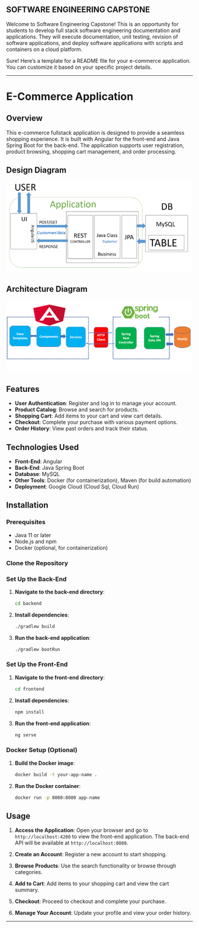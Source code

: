 
## SOFTWARE ENGINEERING CAPSTONE
Welcome to Software Engineering Capstone! This is an opportunity for students to develop full stack software engineering documentation and applications. They will execute documentation, unit testing, revision of software applications, and deploy software applications with scripts and containers on a cloud platform.

Sure! Here’s a template for a README file for your e-commerce application. You can customize it based on your specific project details.

---

# E-Commerce Application

## Overview

This e-commerce fullstack application is designed to provide a seamless shopping experience. It is built with Angular for the front-end and Java Spring Boot for the back-end. The application supports user registration, product browsing, shopping cart management, and order processing.

## Design Diagram

![Alt text](./assets/design_diagram.png)


## Architecture Diagram

![Alt text](./assets/architecture_diagram.png)


## Features

- **User Authentication**: Register and log in to manage your account.
- **Product Catalog**: Browse and search for products.
- **Shopping Cart**: Add items to your cart and view cart details.
- **Checkout**: Complete your purchase with various payment options.
- **Order History**: View past orders and track their status.

## Technologies Used

- **Front-End**: Angular
- **Back-End**: Java Spring Boot
- **Database**: MySQL
- **Other Tools**: Docker (for containerization), Maven (for build automation)
- **Deployment**: Google Cloud (Cloud Sql, Cloud Run)

## Installation

### Prerequisites

- Java 11 or later
- Node.js and npm
- Docker (optional, for containerization)

### Clone the Repository
### Set Up the Back-End

1. **Navigate to the back-end directory**:

    ```bash
    cd backend
    ```

2. **Install dependencies**:

    ```bash
    ./gradlew build
    ```

3. **Run the back-end application**:

    ```bash
    ./gradlew bootRun
    ```

### Set Up the Front-End

1. **Navigate to the front-end directory**:

    ```bash
    cd frontend
    ```

2. **Install dependencies**:

    ```bash
    npm install
    ```

3. **Run the front-end application**:

    ```bash
    ng serve
    ```

### Docker Setup (Optional)

1. **Build the Docker image**:

    ```bash
    docker build -t your-app-name .
    ```

2. **Run the Docker container**:

    ```bash
    docker run -p 8080:8080 app-name
    ```

## Usage

1. **Access the Application**: Open your browser and go to `http://localhost:4200` to view the front-end application. The back-end API will be available at `http://localhost:8080`.

2. **Create an Account**: Register a new account to start shopping.

3. **Browse Products**: Use the search functionality or browse through categories.

4. **Add to Cart**: Add items to your shopping cart and view the cart summary.

5. **Checkout**: Proceed to checkout and complete your purchase.

6. **Manage Your Account**: Update your profile and view your order history.


---
